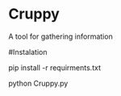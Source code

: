 # Cruppy

A tool for gathering information

#Instalation

pip install -r requirments.txt

python Cruppy.py
